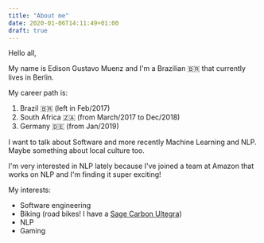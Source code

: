 ```yaml
---
title: "About me"
date: 2020-01-06T14:11:49+01:00
draft: true
---
```


Hello all,

My name is Edison Gustavo Muenz and I'm a Brazilian 🇧🇷 that currently lives in Berlin.


My career path is:

1. Brazil 🇧🇷 (left in Feb/2017)
1. South Africa 🇿🇦 (from March/2017 to Dec/2018)
1. Germany 🇩🇪 (from Jan/2019)

I want to talk about Software and more recently Machine Learning and NLP. Maybe something about local culture too.

I'm very interested in NLP lately because I've joined a team at Amazon that works on NLP and I'm finding it super exciting!

My interests:
- Software engineering
- Biking (road bikes! I have a [Sage Carbon Ultegra](https://www.radsport-rennrad.de/test-teile/test-radon-sage-carbon-ultegra/))
- NLP
- Gaming
